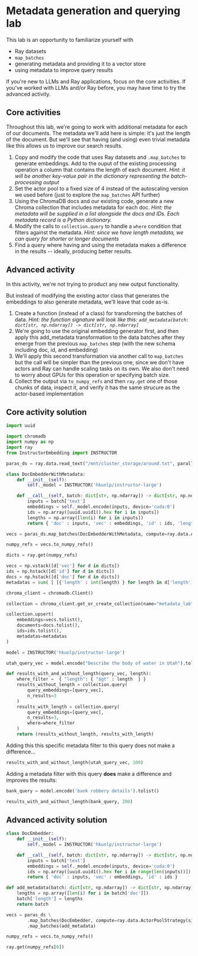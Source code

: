 # Metadata generation and querying lab

This lab is an opportunity to familiarize yourself with
* Ray datasets
* `map_batches`
* generating metadata and providing it to a vector store
* using metadata to improve query results

If you're new to LLMs and Ray applications, focus on the core activities. If you've worked with LLMs and/or Ray before, you may have time to try the advanced activity.

## Core activities

Throughout this lab, we're going to work with additional metadata for each of our documents. The metadata we'll add here is simple: it's just the length of the document. But we'll see that having (and using) even trivial metadata like this allows us to improve our search results.

1. Copy and modify the code that uses Ray datasets and `.map_batches` to generate embeddings. Add to the ouput of the existing processing operation a column that contains the length of each document. *Hint: it will be another key-value pair in the dictionary representing the batch-processing output*
1. Set the actor pool to a fixed size of 4 instead of the autoscaling version we used before (just to explore the `map_batches` API further)
1. Using the ChromaDB docs and our existing code, generate a new Chroma collection that includes metadata for each doc. *Hint: the metadata will be supplied in a list alongside the docs and IDs. Each metadata record is a Python dictionary.*
1. Modify the calls to `collection.query` to handle a `where` condition that filters against the metadata. *Hint: since we have length metadata, we can query for shorter or longer documents*
1. Find a query where having and using the metadata makes a difference in the results -- ideally, producing better results.

## Advanced activity

In this activity, we're not trying to product any new output functionality.

But instead of modifying the existing actor class that generates the embeddings to also generate metadata, we'll leave that code as-is.

1. Create a function (instead of a class) for transforming the batches of data. *Hint: the function signature will look like this: `add_metadata(batch: dict[str, np.ndarray]) -> dict[str, np.ndarray]`*
1. We're going to use the original embedding generator first, and then apply this add_metadata transformation to the data batches after they emerge from the previous `map_batches` step (with the new schema including doc, id, and embedding)
1. We'll apply this second transformation via another call to `map_batches` but the call will be simpler than the previous one, since we don't have actors and Ray can handle scaling tasks on its own. We also don't need to worry about GPUs for this operation or specifying batch size.
1. Collect the output via `to_numpy_refs` and then `ray.get` one of those chunks of data, inspect it, and verify it has the same strucure as the actor-based implementation

## Core activity solution


```python
import uuid

import chromadb
import numpy as np
import ray
from InstructorEmbedding import INSTRUCTOR
```


```python
paras_ds = ray.data.read_text("/mnt/cluster_storage/around.txt", parallelism=4)
```


```python
class DocEmbedderWithMetadata:
    def __init__(self):
        self._model = INSTRUCTOR('hkunlp/instructor-large')

    def __call__(self, batch: dict[str, np.ndarray]) -> dict[str, np.ndarray]:
        inputs = batch['text']
        embeddings = self._model.encode(inputs, device='cuda:0')
        ids = np.array([uuid.uuid1().hex for i in inputs])
        lengths = np.array([len(i) for i in inputs])
        return { 'doc' : inputs, 'vec' : embeddings, 'id' : ids, 'length' : lengths }
```


```python
vecs = paras_ds.map_batches(DocEmbedderWithMetadata, compute=ray.data.ActorPoolStrategy(size=4), num_gpus=0.25, batch_size=64)
```


```python
numpy_refs = vecs.to_numpy_refs()
```


```python
dicts = ray.get(numpy_refs)

vecs = np.vstack([d['vec'] for d in dicts])
ids = np.hstack([d['id'] for d in dicts])
docs = np.hstack([d['doc'] for d in dicts])
metadatas = sum( [ [{'length' : int(length) } for length in d['length']] for d in dicts ], [])
```


```python
chroma_client = chromadb.Client()

collection = chroma_client.get_or_create_collection(name="metadata_lab")
```


```python
collection.upsert(
    embeddings=vecs.tolist(),
    documents=docs.tolist(),
    ids=ids.tolist(),
    metadatas=metadatas
)
```


```python
model = INSTRUCTOR('hkunlp/instructor-large')
```


```python
utah_query_vec = model.encode("Describe the body of water in Utah").tolist()
```


```python
def results_with_and_without_length(query_vec, length):
    where_filter =  { "length": { "$gt" : length  } }
    results_without_length = collection.query(
        query_embeddings=[query_vec],
        n_results=3
    )
    results_with_length = collection.query(
        query_embeddings=[query_vec],
        n_results=3,
        where=where_filter
    )
    return (results_without_length, results_with_length)
```

Adding this this specific metadata filter to this query does not make a difference...


```python
results_with_and_without_length(utah_query_vec, 200)
```

Adding a metadata filter with this query __does__ make a difference and improves the results:


```python
bank_query = model.encode('bank robbery details').tolist()
```


```python
results_with_and_without_length(bank_query, 200)
```

## Advanced activity solution


```python
class DocEmbedder:
    def __init__(self):
        self._model = INSTRUCTOR('hkunlp/instructor-large')

    def __call__(self, batch: dict[str, np.ndarray]) -> dict[str, np.ndarray]:
        inputs = batch['text']
        embeddings = self._model.encode(inputs, device='cuda:0')
        ids = np.array([uuid.uuid1().hex for i in range(len(inputs))])
        return { 'doc' : inputs, 'vec' : embeddings, 'id' : ids }
```


```python
def add_metadata(batch: dict[str, np.ndarray]) -> dict[str, np.ndarray]:
    lengths = np.array([len(i) for i in batch['doc']])
    batch['length'] = lengths
    return batch
```


```python
vecs = paras_ds \
        .map_batches(DocEmbedder, compute=ray.data.ActorPoolStrategy(size=4), num_gpus=0.25, batch_size=64) \
        .map_batches(add_metadata)
```


```python
numpy_refs = vecs.to_numpy_refs()
```


```python
ray.get(numpy_refs[0])
```
